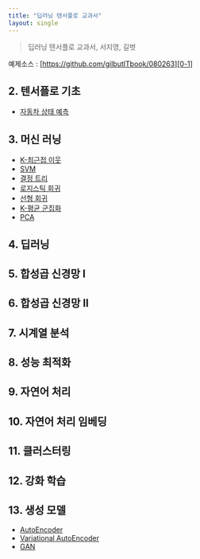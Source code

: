 ```yaml
---
title: "딥러닝 텐서플로 교과서"
layout: single
---
```

> 딥러닝 텐서플로 교과서, 서지영, 길벗

예제소스 : [https://github.com/gilbutITbook/080263][0-1]


## 2. 텐서플로 기초
* [자동차 상태 예측][2-1]
  
## 3. 머신 러닝
* [K-최근접 이웃][3-1]
* [SVM][3-2]
* [결정 트리][3-3]
* [로지스틱 회귀][3-4]
* [선형 회귀][3-5]
* [K-평균 군집화][3-6]
* [PCA][3-7]

## 4. 딥러닝

## 5. 합성곱 신경망 I

## 6. 합성곱 신경망 II

## 7. 시계열 분석

## 8. 성능 최적화

## 9. 자연어 처리

## 10. 자연어 처리 임베딩

## 11. 클러스터링

## 12. 강화 학습

## 13. 생성 모델
* [AutoEncoder][13-1]
* [Variational AutoEncoder][13-2]
* [GAN][13-3]

[0-1]: https://github.com/gilbutITbook/080263
[2-1]: https://drive.google.com/file/d/1-gFlEEs73Em0UAqEd0lgvR5F1IgzwLRX/view?usp=drive_link
[3-1]: https://drive.google.com/file/d/1-tFLMSPrejgpOnIB36JATZruCuP_DMjF/view?usp=drive_link
[3-2]: https://drive.google.com/file/d/106GDRNIzZzj8XpBc89sjR0NLtPmvVYqE/view?usp=drive_link
[3-3]: https://drive.google.com/file/d/108owHQPMuTfVs5bmbBO7v_MK1ADcD2Fl/view?usp=drive_link
[3-4]: https://drive.google.com/file/d/10GJXt-s5NMc-MM9S5sn9gJCqpmD9ATTR/view?usp=drive_link
[3-5]: https://drive.google.com/file/d/10IwTa-thhyhi1S0N3ohFbSkbLhl4lXzm/view?usp=drive_link
[3-6]: https://drive.google.com/file/d/10HN-cy5TFmr_94CRSf45e--fINJKG0kb/view?usp=drive_link
[3-7]: https://drive.google.com/file/d/10OyHZSM1sK64GhvxEU7cw-RqfpRipw9T/view?usp=drive_link

[13-1]: https://drive.google.com/file/d/10ehoMfO5kcGSKUyZZSem6dpwAZvjRNbg/view?usp=drive_link
[13-2]: https://drive.google.com/file/d/10iRiwomy5_4YwkB4HREzVbAxUgf3N--u/view?usp=drive_link
[13-3]: https://drive.google.com/file/d/10j_vicQ3ZSvrtc-DglGYj8UK7ORrUQvH/view?usp=drive_link
